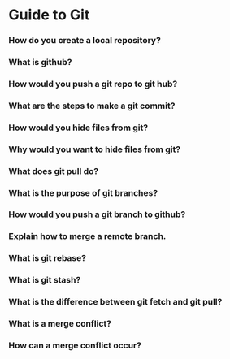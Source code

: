 # Guide to Git
### How do you create a local repository?



### What is github?



### How would you push a git repo to git hub?



### What are the steps to make a git commit?



### How would you hide files from git?



### Why would you want to hide files from git?



### What does git pull do?



### What is the purpose of git branches?



### How would you push a git branch to github?



### Explain how to merge a remote branch.



### What is git rebase?



### What is git stash?



### What is the difference between git fetch and git pull?



### What is a merge conflict?



### How can a merge conflict occur?


